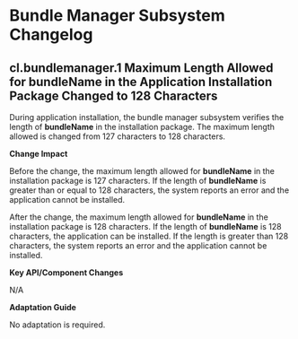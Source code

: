# Bundle Manager Subsystem Changelog
## cl.bundlemanager.1 Maximum Length Allowed for bundleName in the Application Installation Package Changed to 128 Characters

During application installation, the bundle manager subsystem verifies the length of **bundleName** in the installation package. The maximum length allowed is changed from 127 characters to 128 characters.

**Change Impact**

Before the change, the maximum length allowed for **bundleName** in the installation package is 127 characters. If the length of **bundleName** is greater than or equal to 128 characters, the system reports an error and the application cannot be installed.

After the change, the maximum length allowed for **bundleName** in the installation package is 128 characters. If the length of **bundleName** is 128 characters, the application can be installed. If the length is greater than 128 characters, the system reports an error and the application cannot be installed.

**Key API/Component Changes**

N/A

**Adaptation Guide**

No adaptation is required.